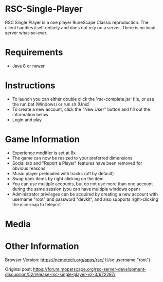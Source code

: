 # RSC-Single-Player
RSC Single Player is a one player RuneScape Classic reproduction. The client handles itself entirely and does not rely on a server. There is no local server what-so-ever.

# Requirements
* Java 8 or newer

# Instructions
* To launch you can either double click the 'rsc-complete.jar' file, or use the run.bat (Windows) or run.sh (Unix)
* To create a new account, click the "New User" button and fill out the information below
* Login and play
    
# Game Information
* Experience modifier is set at 8x
* The game can now be resized to your preferred dimensions
* Social tab and "Report a Player" features have been removed for obvious reasons
* Music player preloaded with tracks (off by default)
* Swap bank items by right clicking on the item
* You can use multiple accounts, but do not use more than one account during the same session (you can have multiple windows open)
* Administrator privileges can be acquired by creating a new account with username "root" and password "devkit", and also supports right-clicking the mini-map to teleport

# Media



# Other Information

Browser Version: https://nemotech.org/apps/rsc/ (Use username "root")

Original post: https://forum.moparscape.org/rsc-server-development-discussion/52/release-rsc-single-player-v2-3/672287/

